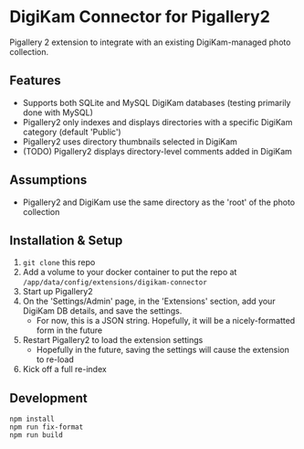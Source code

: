 # DigiKam Connector for Pigallery2

Pigallery 2 extension to integrate with an existing DigiKam-managed photo collection.

## Features

* Supports both SQLite and MySQL DigiKam databases (testing primarily done with MySQL)
* Pigallery2 only indexes and displays directories with a specific DigiKam category (default 'Public')
* Pigallery2 uses directory thumbnails selected in DigiKam
* (TODO) Pigallery2 displays directory-level comments added in DigiKam

## Assumptions

* Pigallery2 and DigiKam use the same directory as the 'root' of the photo collection

## Installation & Setup

1. `git clone` this repo
2. Add a volume to your docker container to put the repo at `/app/data/config/extensions/digikam-connector`
3. Start up Pigallery2
4. On the 'Settings/Admin' page, in the 'Extensions' section, add your DigiKam DB details, and save the settings.
   * For now, this is a JSON string.  Hopefully, it will be a nicely-formatted form in the future
5. Restart Pigallery2 to load the extension settings
   * Hopefully in the future, saving the settings will cause the extension to re-load
6. Kick off a full re-index

## Development

```
npm install
npm run fix-format
npm run build
```

